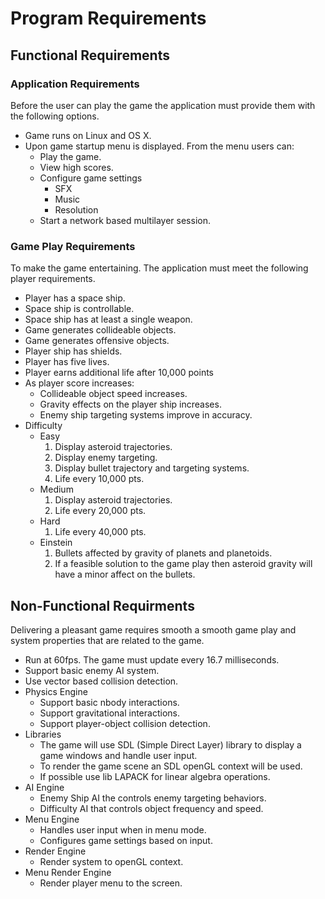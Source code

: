 # Program Requirements

## Functional Requirements
### Application Requirements
Before the user can play the game the application must provide them with the following options.

  - Game runs on Linux and OS X. 
  - Upon game startup menu is displayed. From the menu users can:
      - Play the game.
      - View high scores.
      - Configure game settings
          - SFX 
          - Music
          - Resolution
      - Start a network based multilayer session. 
### Game Play Requirements
To make the game entertaining. The application must meet the following player requirements. 

  - Player has a space ship.
  - Space ship is controllable.
  - Space ship has at least a single weapon. 
  - Game generates collideable objects. 
  - Game generates offensive objects.
  - Player ship has shields.
  - Player has five lives. 
  - Player earns additional life after 10,000 points
  - As player score increases:
      - Collideable object speed increases.
      - Gravity effects on the player ship increases. 
      - Enemy ship targeting systems improve in accuracy. 
  - Difficulty
    - Easy
      1. Display asteroid trajectories. 
      2. Display enemy targeting.
      3. Display bullet trajectory and targeting systems. 
      4. Life every 10,000 pts.
    - Medium
      1. Display asteroid trajectories.
      2. Life every 20,000 pts.
    - Hard
      1. Life every 40,000 pts.
    - Einstein
      1. Bullets affected by gravity of planets and planetoids. 
      2. If a feasible solution to the game play then asteroid gravity will have a minor affect on the bullets. 

## Non-Functional Requirments
Delivering a pleasant game requires smooth a smooth game play and system properties that are related to the game. 
 
  - Run at 60fps. The game must update every 16.7 milliseconds. 
  - Support basic enemy AI system.
  - Use vector based collision detection. 
  - Physics Engine 
      - Support basic nbody interactions.
      - Support gravitational interactions. 
      - Support player-object collision detection. 
  - Libraries
      - The game will use SDL (Simple Direct Layer) library to display a game windows and handle user input. 
      - To render the game scene an SDL openGL context will be used. 
      - If possible use lib LAPACK for linear algebra operations. 
  - AI Engine
      - Enemy Ship AI the controls enemy targeting behaviors. 
      - Difficulty AI that controls object frequency and speed. 
  - Menu Engine
      - Handles user input when in menu mode. 
      - Configures game settings based on input. 
  - Render Engine
      - Render system to openGL context. 
  - Menu Render Engine
      - Render player menu to the screen. 


